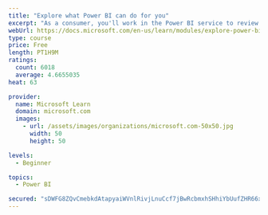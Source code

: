 ```yaml
---
title: "Explore what Power BI can do for you"
excerpt: "As a consumer, you'll work in the Power BI service to review and interact with content that has been shared with you. This module provides the foundational information that you need to work effectively in the Power BI service."
webUrl: https://docs.microsoft.com/en-us/learn/modules/explore-power-bi-service/
type: course
price: Free
length: PT1H9M
ratings:
  count: 6018
  average: 4.6655035
heat: 63

provider:
  name: Microsoft Learn
  domain: microsoft.com
  images:
    - url: /assets/images/organizations/microsoft.com-50x50.jpg
      width: 50
      height: 50

levels:
  - Beginner

topics:
  - Power BI

secured: "sDWFG8ZQvCmebkdAtapyaiWVnlRivjLnuCcf7jBwRcbmxhSHhiYbUufZHR66xG4tIdk/W7XBw7jlhIgGE3J6SYEF4g2kPFrwoJAsCpZVUUfsqptHYVF53/R9OjNOV7Q7s8rv6O+qBgxDKgTXbG0ec6mOqEvn948EZedG+p9Mpf1XlVDKLTPheK8Ozy8Lun6aeWhDR0FP0RaRGvgC5m7k4BpHh9PK2UMRZ9HlTWRaZd+5OY+/3gdJerXiYj1Nbg8GKJ1sjBxcWsSa9WpiUP67V8h72GaYxN65m1tgL7OlGWVdMOfEL5cT2i34yEGeE2/9hMnMvC+7Nt8umOa3ugOZnJOwJhUOKHpTUbOOj5NChw1uPQSm8SCzLwkTr55kutiG8qYWT88iTFa/NMnL91JZcQ==;YL76KLhaFxTBgnQ6ELkU6A=="
---
```


